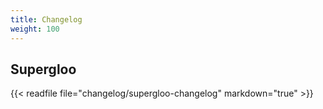 ```yaml
---
title: Changelog
weight: 100
---
```


## Supergloo
{{< readfile file="changelog/supergloo-changelog" markdown="true" >}}
